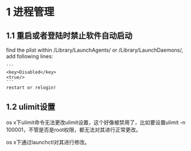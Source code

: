 # 1 进程管理

## 1.1 重启或者登陆时禁止软件自动启动
find the plist within /Library/LaunchAgents/ or /Library/LaunchDaemons/, add following lines:

    ```
    <key>Disabled</key>
    <true/>
    ```
    restart or relogin!

## 1.2 ulimit设置
os x下ulimit命令无法更改ulimit设置，这个好像被禁用了，比如要设置ulimit -n 100001，不管是否是root权限，都无法对其进行正常更改。

os x下通过launchctl对其进行修改。




